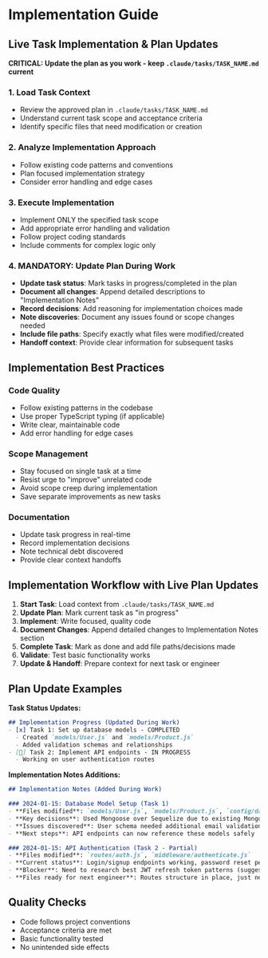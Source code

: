 # Implementation Guide

## Live Task Implementation & Plan Updates

**CRITICAL: Update the plan as you work - keep `.claude/tasks/TASK_NAME.md` current**

### 1. Load Task Context
- Review the approved plan in `.claude/tasks/TASK_NAME.md`
- Understand current task scope and acceptance criteria
- Identify specific files that need modification or creation

### 2. Analyze Implementation Approach
- Follow existing code patterns and conventions
- Plan focused implementation strategy
- Consider error handling and edge cases

### 3. Execute Implementation
- Implement ONLY the specified task scope
- Add appropriate error handling and validation
- Follow project coding standards
- Include comments for complex logic only

### 4. MANDATORY: Update Plan During Work
- **Update task status**: Mark tasks in progress/completed in the plan
- **Document all changes**: Append detailed descriptions to "Implementation Notes"
- **Record decisions**: Add reasoning for implementation choices made
- **Note discoveries**: Document any issues found or scope changes needed
- **Include file paths**: Specify exactly what files were modified/created
- **Handoff context**: Provide clear information for subsequent tasks

## Implementation Best Practices

### Code Quality
- Follow existing patterns in the codebase
- Use proper TypeScript typing (if applicable)
- Write clear, maintainable code
- Add error handling for edge cases

### Scope Management
- Stay focused on single task at a time
- Resist urge to "improve" unrelated code
- Avoid scope creep during implementation
- Save separate improvements as new tasks

### Documentation
- Update task progress in real-time
- Record implementation decisions
- Note technical debt discovered
- Provide clear context handoffs

## Implementation Workflow with Live Plan Updates

1. **Start Task**: Load context from `.claude/tasks/TASK_NAME.md`
2. **Update Plan**: Mark current task as "in progress" 
3. **Implement**: Write focused, quality code
4. **Document Changes**: Append detailed changes to Implementation Notes section
5. **Complete Task**: Mark as done and add file paths/decisions made
6. **Validate**: Test basic functionality works
7. **Update & Handoff**: Prepare context for next task or engineer

## Plan Update Examples

**Task Status Updates:**
```markdown
## Implementation Progress (Updated During Work)
- [x] Task 1: Set up database models - COMPLETED 
  - Created `models/User.js` and `models/Product.js`
  - Added validation schemas and relationships
- [🔄] Task 2: Implement API endpoints - IN PROGRESS
  - Working on user authentication routes
```

**Implementation Notes Additions:**
```markdown
## Implementation Notes (Added During Work)

### 2024-01-15: Database Model Setup (Task 1)
- **Files modified**: `models/User.js`, `models/Product.js`, `config/database.js`
- **Key decisions**: Used Mongoose over Sequelize due to existing MongoDB setup
- **Issues discovered**: User schema needed additional email validation field
- **Next steps**: API endpoints can now reference these models safely

### 2024-01-15: API Authentication (Task 2 - Partial)
- **Files modified**: `routes/auth.js`, `middleware/authenticate.js`
- **Current status**: Login/signup endpoints working, password reset pending
- **Blocker**: Need to research best JWT refresh token patterns (suggest using Task tool)
- **Files ready for next engineer**: Routes structure in place, just needs token logic
```

## Quality Checks
- Code follows project conventions
- Acceptance criteria are met
- Basic functionality tested
- No unintended side effects